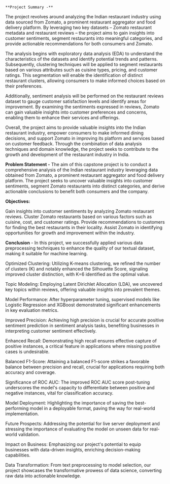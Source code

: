                                                                                 **Project Summary -** 
The project revolves around analyzing the Indian restaurant industry using data sourced from Zomato, a prominent restaurant aggregator and food delivery platform. By leveraging two key datasets – Zomato restaurant metadata and restaurant reviews – the project aims to gain insights into customer sentiments, segment restaurants into meaningful categories, and provide actionable recommendations for both consumers and Zomato.

The analysis begins with exploratory data analysis (EDA) to understand the characteristics of the datasets and identify potential trends and patterns. Subsequently, clustering techniques will be applied to segment restaurants based on various attributes such as cuisine types, pricing, and customer ratings. This segmentation will enable the identification of distinct restaurant clusters, allowing consumers to make informed choices based on their preferences.

Additionally, sentiment analysis will be performed on the restaurant reviews dataset to gauge customer satisfaction levels and identify areas for improvement. By examining the sentiments expressed in reviews, Zomato can gain valuable insights into customer preferences and concerns, enabling them to enhance their services and offerings.

Overall, the project aims to provide valuable insights into the Indian restaurant industry, empower consumers to make informed dining decisions, and support Zomato in improving its platform and services based on customer feedback. Through the combination of data analysis techniques and domain knowledge, the project seeks to contribute to the growth and development of the restaurant industry in India.

**Problem Statement -** The aim of this capstone project is to conduct a comprehensive analysis of the Indian restaurant industry leveraging data obtained from Zomato, a prominent restaurant aggregator and food delivery platform. The project seeks to uncover valuable insights into customer sentiments, segment Zomato restaurants into distinct categories, and derive actionable conclusions to benefit both consumers and the company.

**Objectives:**

Gain insights into customer sentiments by analyzing Zomato restaurant reviews.
Cluster Zomato restaurants based on various factors such as cuisine, cost, and customer ratings.
Provide recommendations to customers for finding the best restaurants in their locality.
Assist Zomato in identifying opportunities for growth and improvement within the industry.

**Conclusion** - In this project, we successfully applied various data preprocessing techniques to enhance the quality of our textual dataset, making it suitable for machine learning.

Optimized Clustering: Utilizing K-means clustering, we refined the number of clusters (K) and notably enhanced the Silhouette Score, signaling improved cluster distinction, with K=6 identified as the optimal value.

Topic Modeling: Employing Latent Dirichlet Allocation (LDA), we uncovered key topics within reviews, offering valuable insights into prevalent themes.

Model Performance: After hyperparameter tuning, supervised models like Logistic Regression and XGBoost demonstrated significant enhancements in key evaluation metrics.

Improved Precision: Achieving high precision is crucial for accurate positive sentiment prediction in sentiment analysis tasks, benefiting businesses in interpreting customer sentiment effectively.

Enhanced Recall: Demonstrating high recall ensures effective capture of positive instances, a critical feature in applications where missing positive cases is undesirable.

Balanced F1-Score: Attaining a balanced F1-score strikes a favorable balance between precision and recall, crucial for applications requiring both accuracy and coverage.

Significance of ROC AUC: The improved ROC AUC score post-tuning underscores the model's capacity to differentiate between positive and negative instances, vital for classification accuracy.

Model Deployment: Highlighting the importance of saving the best-performing model in a deployable format, paving the way for real-world implementation.

Future Prospects: Addressing the potential for live server deployment and stressing the importance of evaluating the model on unseen data for real-world validation.

Impact on Business: Emphasizing our project's potential to equip businesses with data-driven insights, enriching decision-making capabilities.

Data Transformation: From text preprocessing to model selection, our project showcases the transformative prowess of data science, converting raw data into actionable knowledge.
